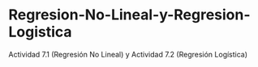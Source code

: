 # Regresion-No-Lineal-y-Regresion-Logistica
Actividad 7.1 (Regresión No Lineal) y Actividad 7.2 (Regresión Logística)
